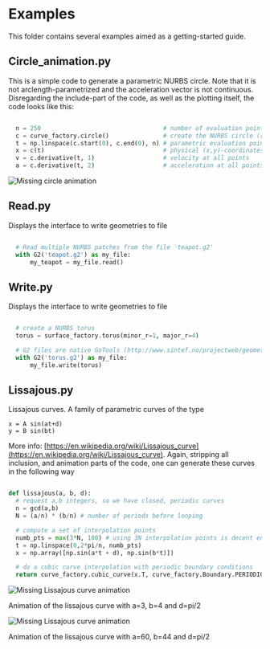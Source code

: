 # Examples

This folder contains several examples aimed as a getting-started guide.


## Circle_animation.py

This is a simple code to generate a parametric NURBS circle. Note that it is
not arclength-parametrized and the acceleration vector is not continuous.
Disregarding the include-part of the code, as well as the plotting itself, the
code looks like this:

``` python

  n = 250                                  # number of evaluation points
  c = curve_factory.circle()               # create the NURBS circle (r=1)
  t = np.linspace(c.start(0), c.end(0), n) # parametric evaluation points
  x = c(t)                                 # physical (x,y)-coordinates, size (n,2)
  v = c.derivative(t, 1)                   # velocity at all points
  a = c.derivative(t, 2)                   # acceleration at all points
```

![Missing circle animation](http://i.imgur.com/8MaBiTW.gif "Circle animation")

## Read.py

Displays the interface to write geometries to file

``` python

  # Read multiple NURBS patches from the file 'teapot.g2'
  with G2('teapot.g2') as my_file:
      my_teapot = my_file.read()
```

## Write.py

Displays the interface to write geometries to file

``` python

  # create a NURBS torus
  torus = surface_factory.torus(minor_r=1, major_r=4)

  # G2 files are native GoTools (http://www.sintef.no/projectweb/geometry-toolkits/gotools/)
  with G2('torus.g2') as my_file:
      my_file.write(torus)
```

## Lissajous.py
Lissajous curves. A family of parametric curves of the type

```
x = A sin(at+d) 
y = B sin(bt)
```

More info: [https://en.wikipedia.org/wiki/Lissajous_curve](https://en.wikipedia.org/wiki/Lissajous_curve). Again, stripping all inclusion, and animation parts of the code, one can generate these curves in the following way


``` python 

def lissajous(a, b, d):
  # request a,b integers, so we have closed, periodic curves
  n = gcd(a,b)
  N = (a/n) * (b/n) # number of periods before looping

  # compute a set of interpolation points
  numb_pts = max(3*N, 100) # using 3N interpolation points is decent enough
  t = np.linspace(0,2*pi/n, numb_pts)
  x = np.array([np.sin(a*t + d), np.sin(b*t)])

  # do a cubic curve interpolation with periodic boundary conditions
  return curve_factory.cubic_curve(x.T, curve_factory.Boundary.PERIODIC)
```

![Missing Lissajous curve animation](http://i.imgur.com/HKr59BT.gif "lissajous(3,4,pi/2)")

Animation of the lissajous curve with a=3, b=4 and d=pi/2

![Missing Lissajous curve animation](http://i.imgur.com/6q7aAUM.gif "lissajous(60,44,pi/2)")

Animation of the lissajous curve with a=60, b=44 and d=pi/2
